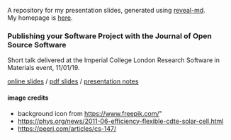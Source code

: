 A repository for my presentation slides, generated using [reveal-md](https://github.com/webpro/reveal-md).  
My homepage is [here](https://lucydot.github.io).

### Publishing your Software Project with the Journal of Open Source Software

Short talk delivered at the Imperial College London Research Software in Materials event, 11/01/19.

[online slides](https://lucydot.github.io/slides/JOSS_0119) / [pdf slides](https://lucydot.github.io/slides/JOSS_0119/JOSS_0119.pdf) / [presentation notes](https://github.com/lucydot/slides/raw/gh-pages/JOSS_0119/JOSS_0119_notes.md)

#### image credits

- background icon from https://www.freepik.com/" 
- https://phys.org/news/2011-06-efficiency-flexible-cdte-solar-cell.html  
- https://peerj.com/articles/cs-147/
